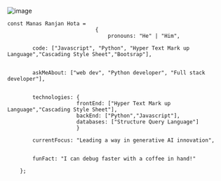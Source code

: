 ![image](https://github.com/user-attachments/assets/e053a9d7-bcf6-409e-b9e9-678f8b333f86)
        
    const Manas Ranjan Hota = 
                                {                                                                                                                                                                                                                                                                                                                                                                                                                                                                                                                                      
                                    pronouns: "He" | "Him",  
            
            code: ["Javascript", "Python", "Hyper Text Mark up Language","Cascading Style Sheet","Bootsrap"],        

            
            askMeAbout: ["web dev", "Python developer", "Full stack developer"],

            
            technologies: {                                                                                                                                                                        
                          frontEnd: ["Hyper Text Mark up Language","Cascading Style Sheet"],                                                                                                       
                          backEnd: ["Python","Javascript"],                                                                                                                                        
                          databases: ["Structure Query Language"] 
                          }
                          
            currentFocus: "Leading a way in generative AI innovation", 

            
            funFact: "I can debug faster with a coffee in hand!"                                                                                                                                   
        
        };                                                                                                  
